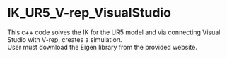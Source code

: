 # IK_UR5_V-rep_VisualStudio
This c++ code solves the IK for the UR5 model and via connecting Visual Studio with V-rep, creates a simulation.  
User must download the Eigen library from the provided website.  
